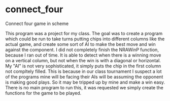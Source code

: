 # connect_four
Connect four game in scheme

This program was a project for my class. The goal was to create a program which could be run to take turns putting chips into different columns like the actual game,
and create some sort of AI to make the best move and win against the component. I did not completely finish the NRAWinP function, because I ran out of time. It 
is able to detect when there is a winning move on a vertical column, but not when the win is with a diagonal or horizontal.
My "AI" is not very sophisticated, it simply puts the chip in the first column not compltely filled. This is because in our class tournament I suspect a lot of
the programs mine will be facing their AIs will be assuming the opponent is making good plays. So it may be tripped up by mine and make a win easy.
There is no main program to run this, it was requested we simply create the functions for the game to be played.
